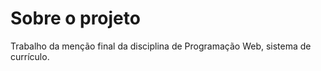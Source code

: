 # Sobre o projeto

Trabalho da menção final da disciplina de Programação Web, sistema de currículo.
